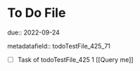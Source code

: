 # To Do File

due:: 2022-09-24

metadatafield:: todoTestFile_425_71

- [ ] Task of todoTestFile_425 1 [[Query me]]
